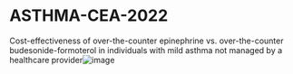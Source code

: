 # ASTHMA-CEA-2022

Cost-effectiveness of over-the-counter epinephrine vs. over-the-counter budesonide-formoterol in individuals with mild asthma not managed by a healthcare provider![image](https://user-images.githubusercontent.com/27313003/174356285-adfdcbba-96a5-4fe8-9fea-2953fec4ce9a.png)
